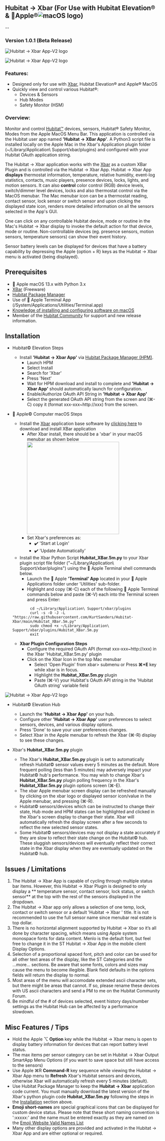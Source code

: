 ## Hubitat → Xbar (For Use with Hubitat Elevation® & Apple®![macOS logo](https://raw.githubusercontent.com/KurtSanders/Hubitat-Xbar/main/Images/macos_logo.jpg))
-- 
### Version 1.0.1 (Beta Release) 

![Hubitat → Xbar App-V2 logo](https://raw.githubusercontent.com/KurtSanders/Hubitat-Xbar/main/Images/Hubitat-Xbar-Macbook-Pro.png)

![Hubitat → Xbar App-V2 logo](https://raw.githubusercontent.com/KurtSanders/Hubitat-Xbar/main/Images/Hubitat-Xbar-Menu.png)

### Features:

* Designed only for use with [Xbar](https://xbarapp.com/dl), Hubitat Elevation® and Apple®  MacOS
* Quickly view and control various Hubitat®: 
   * Devices & Sensors
   * Hub Modes 
   * Safety Monitor (HSM)

### Overview:
Monitor and control [Hubitat™](https://hubitat.com/) devices, sensors, Hubitat® Safety Monitor, Modes from the Apple MacOS Menu Bar.  This application is controlled via the Hubitat user app named **'Hubitat → XBar App'**.  A Python3 script file is installed locally on the Apple Mac in the Xbar's Application plugin folder (~/Library/Application\ Support/xbar/plugins) and configured with your Hubitat OAuth application string.

The Hubitat → Xbar application works with the [Xbar](https://xbarapp.com/dl) as a custom XBar Plugin and is controlled via the Hubitat → Xbar App.  Hubitat → Xbar App **displays** thermostat information, temperature, relative humidity, event-log statistics, contacts, music players, presence devices, locks, lights, and motion sensors.  It can also **control** color control (RGB) device levels, switch/dimmer level devices, locks and also thermostat control via the MacOS menubar.  The Mac menubar icon can be a thermostat reading, contact sensor, lock sensor or switch sensor and upon clicking the displayed state icon, renders more detailed information on all the sensors selected in the App's GUI.

One can click on any controllable Hubitat device, mode or routine in the Mac's Hubitat → Xbar display to invoke the default action for that device, mode or routine.  Non-controllable devices (eg. presence sensors, motion sensors, temperature sensors) can show their event history.

Sensor battery levels can be displayed for devices that have a battery capability by depressing the Apple {option + R} keys as the Hubitat → Xbar menu is activated {being displayed}.

## Prerequisites 
*  Apple macOS 13.x with Python 3.x
* [XBar](https://xbarapp.com/dl) (Freeware)
* [Hubitat Package Manager](https://hubitatpackagemanager.hubitatcommunity.com/installing.html)
* Use of  Apple Terminal App (/System/Applications/Utilities/Terminal.app)
* [Knowledge of installing and configuring software on macOS](https://www.google.com/search?q=how+to+install+software+on+mac&rlz=1C5CHFA_enUS503US503&oq=how+to+install+softwate&aqs=chrome.2.69i57j0l5.9308j0j4&sourceid=chrome&ie=UTF-8)
* Member of the [Hubitat Community](https://community.hubitat.com/) for support and new release information.


## Installation

* Hubitat© Elevation Steps
	* Install **'Hubitat → Xbar App'** via [Hubitat Package Manager (HPM)](https://hubitatpackagemanager.hubitatcommunity.com/installing.html).
		* Launch HPM
		* Select Install 
		* Search for 'Xbar'
		* Press 'Next'
		* Wait for HPM download and install to complete and **'Hubitat → Xbar App'** should automatically launch for configuration.
		* Enable/Authorize OAuth API String in **'Hubitat → Xbar App'**
		* Select the generated OAuth API string from the screen and (⌘-C) copy it (format xxx-xxx~http://xxx) from the screen.
*  Apple© Computer macOS Steps
	* Install the [Xbar](https://xbarapp.com/) application base software by [clicking here](https://github.com/matryer/xbar/releases/download/v2.1.7-beta/xbar.v2.1.7-beta.dmg) to download and install XBar application  
	   * After Xbar install, there should be a 'xbar' in your macOS menubar as shown below <img src="http://xbarapp.com/public/img/xbar-menu-preview.png" width="300">
	   * Set Xbar's preferences as: 
	   		* :heavy_check_mark: 'Start at Login'
	   		* :heavy_check_mark: 'Update Automatically'
	* Install the Xbar Python Script **Hubitat_XBar.5m.py** to your Xbar plugin script file  folder ("~/Library/Application\ Support/xbar/plugins") using the  Apple Terminal shell commands below. 
		* Launch the  Apple **'Terminal' App** located in your  Apple Applications folder under 'Utilities' sub-folder. 
		* Highlight and copy (⌘-C) each of the following  Apple Terminal commands below and paste (⌘-V) each into the Terminal screen and press Enter:

	```Shell
			cd ~/Library/Application\ Support/xbar/plugins
			curl -s -O -J -L "https://raw.githubusercontent.com/KurtSanders/Hubitat-Xbar/main/Hubitat_XBar.5m.py" 
			sudo chmod +x ~/Library/Application\ Support/xbar/plugins/Hubitat_XBar.5m.py
			exit
	```
	* **Xbar Plugin Configuration Steps** 
		* Configure the required OAuth API (format xxx-xxx~http://xxx) in the Xbar 'Hubitat_XBar.5m.py' plugin
		* Click on the Xbar Icon in the top Mac menubar
			* Select 'Open Plugin' from xbar> submenu or Press **⌘+E** key while xbar is in focus.
			* Highlight the **Hubitat_XBar.5m.py** plugin
			* Paste (⌘-V) your Hubitat's OAuth API string in the 'Hubitat OAuth string' variable field

![Hubitat → Xbar App-V2 logo](https://raw.githubusercontent.com/KurtSanders/Hubitat-Xbar/main/Images/HubitatXbarPluginScreen.jpg)

* Hubitat© Elevation Hub
	* Launch the **'Hubitat → Xbar App'** on your hub.
	* Configure other **'Hubitat → Xbar App'** user preferences to select sensors, devices, and various display options.
	* Press 'Done' to save your user preferences changes.
	* Select Xbar in the Apple menubar to refresh the Xbar (⌘-R) display to see these changes.

* Xbar's **Hubitat_XBar.5m.py** plugin
	* The Xbar's **Hubitat_XBar.5m.py** plugin is set to automatically refresh Hubitat© sensor values every 5 minutes as the default.  More frequent polling (less than 5 minutes) may adversely impact your Hubitat© hub's performance.  You may wish to change Xbar's **Hubitat_XBar.5m.py** plugin polling frequency in the Xbar's **Hubitat_XBar.5m.py** plugin options screen (⌘-E).
	* The xbar Apple menubar screen display can be refreshed manually by clicking on the xbar logo or displayed sensor icon/value in the Apple menubar, and pressing (⌘-R).
	* Hubitat© sensors/devices which can be instructed to change their state, Hub mode and HPM states can be highlighted and clicked in the Xbar's screen display to change their state.  Xbar will automatically refresh the display screen after a few seconds to reflect the new selected sensor states.  
	* Some Hubitat© sensors/devices may not display a state accurately if they are slow to reflect their state change on the Hubitat© hub.  These sluggish sensors/devices will eventually reflect their correct state in the Xbar display when they are eventually updated on the Hubitat© hub. 

## Issues / Limitations 
1. The Hubitat → Xbar  App is capable of cycling through multiple status bar items.  However, this Hubitat → Xbar  Plugin is designed to only display a ** temperature sensor, contact sensor, lock status, or switch sensor** at the top with the rest of the sensors displayed in the dropdown. 
2. The Hubitat → Xbar  app only allows a selection of one temp, lock, contact or switch sensor or a default 'Hubitat → Xbar ' title.   It is not recommended to use the full sensor name since menubar real estate is top dollar.
3. There is no horizontal alignment supported by Hubitat → Xbar  so it’s all done by character spacing, which means using Apple system monospace fonts for data content. Menlo is the default font, but feel free to change it in the ST Hubitat → Xbar  App in the mobile client Display Options.
4. Selection of a proportional spaced font, pitch and color can be used for all other text areas of the display, like the ST Categories and the ...more... sections.  Be aware that some fonts, colors and sizes may cause the menu to become illegible.  Blank field defaults in the options fields will return the display to normal.
5. Most areas of the menu will accomodate extended ascii character sets, but there might be areas that cannot.  If so, please rename these devices with US ascii characters and send a PM to me on the Hubitat Community Forum.
6. Be mindful of the # of devices selected, event history days/number settings as the Hubitat Hub can be affected by a performance slowdown. 

## Misc Features / Tips
* Hold the Apple ⌥ **Option** key while the Hubitat → Xbar  menu is open to display battery information for devices that can report battery level status.
* The max items per sensor category can be set in Hubitat → Xbar  Output SmartApp Menu Options (if you want to save space but still have access to the sensors)
* Use Apple ⌘R **Command-R** key sequence while viewing the Hubitat → Xbar App menu to **Refresh** Xbar's Hubitat sensors and devices, otherwise Xbar will automatically refresh every 5 minutes (default).
* Use Hubitat Package Manager to keep the **Hubitat → Xbar** application code current.  You must manually download the latest version of the Xbar's python plugin code **Hubitat_XBar.5m.py** following the steps in the [Installation](#Installation) section above.
* **Emoji short-names** are special graphical icons that can be displayed for custom device status.  Please note that these short naming convention is ':xxxxx:' and the name must be entered exactly as they are named on the [Emoji Website Valid Names List](http://www.webpagefx.com/tools/emoji-cheat-sheet/)
* Many other display options are provided and activated in the Hubitat → Xbar App and are either optional or required.
